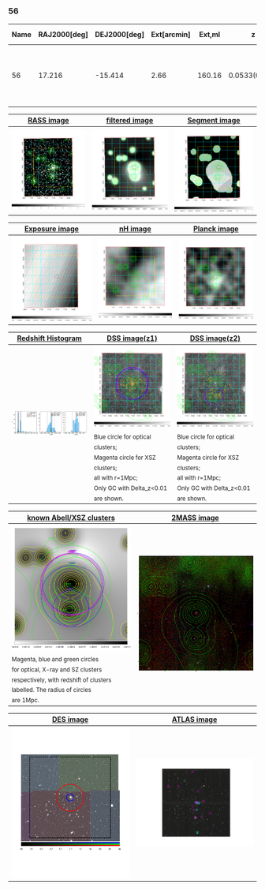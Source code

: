 <div STYLE="page-break-after: always;"></div>

### 56

|Name|RAJ2000[deg]|DEJ2000[deg] |Ext[arcmin]| Ext,ml | z | z_src| C|GC(XSZ,Delta_z<0.01)| GC(OPT,Delta_z<0.01)|GC| R_sig[arcmin] | R500[arcmin] | R500[Mpc]| CRsig[c/s] | CR500[c/s] |L500[1E44 erg/s]|F500[1E-12 erg/s/cm^2]| M500[1E14 Msun]|Tx[keV]|Cnt_sig|Beta|Rc[arcmin]|Comment|Alias|
|---|---|---|---|---|---|------|---|--------|---------|----------|---|---|---|---|---|---|---|---|---|---|---|---|---|---|
|56| 17.216| -15.414| 2.66| 160.16| 0.0533(0.005)| z1, z_xsz| B| L03, MCXC, PSZ2, Tar, XB| A, N, W| A, L03, MCXC, N, PSZ2, Tar, W, XB| 32.106| 14.724| 0.917| 0.829(0.067)| 0.761(0.062)| 0.987(0.061)| 14.623(0.900)| 2.31(0.07)| 3.65(0.07)| 390.0| 0.503(-0.002+0.005)| 2.634(-0.138+0.156)| -| k331|

|[RASS image](../image/56/56_img.pdf)|[filtered image](../image/56/56_fil.pdf)|[Segment image](../image/56/56_seg.pdf)|
|-------------------|--------------------|-------------------|
| <img src="../image/56/56_img.png" width="300">  | <img src="../image/56/56_fil.png" width="300">   | <img src="../image/56/56_seg.png" width="300">  |

|[Exposure image](../image/56/56_mex.pdf)| [nH image](../image/56/56_nh.pdf)| [Planck image](../image/56/56_p.pdf)|
|-------------------|--------------------|-------------------|
|<img src="../image/56/56_mex.png" width="300">   | <img src="../image/56/56_nh.png" width="300">    | <img src="../image/56/56_p.png" width="300"> |

|[Redshift Histogram](../image/56/56_zg.pdf) | [DSS image(z1)](../image/56/56_dss_z1.pdf)      |  [DSS image(z2)](../image/56/56_dss_z2.pdf)    |
|-------------------|--------------------|-------------------|
|<img src="../image/56/56_zg.png" width="300"> |<img src="../image/56/56_dss_z1.png" width="300"> <sub><br>Blue circle for optical clusters; <br>Magenta circle for XSZ clusters; <br>all with r=1Mpc; <br>Only GC with Delta_z<0.01 are shown. </sub>| <img src="../image/56/56_dss_z2.png" width="300"><sub><br>Blue circle for optical clusters; <br>Magenta circle for XSZ clusters; <br>all with r=1Mpc; <br>Only GC with Delta_z<0.01 are shown. </sub> |

|[known Abell/XSZ clusters](../image/56/56_gc.pdf) | [2MASS image](../image/56/56_2mass.pdf)      |
|-------------------|-------------------|
|<img src=../image/56/56_gc.png width="300"> <br><sub>Magenta, blue and green circles <br>for optical, X-ray and SZ clusters <br>respectively, with redshift of clusters <br>labelled. The radius of circles <br>are 1Mpc.</sub>|<img src="../image/56/56_2mass.png" width="300">  |

|[DES image](../image/56/56_des.pdf)   |[ATLAS image](../image/56/56_s.pdf)        |
|-------------------|-------------------|
| <img src="../image/56/56_des.pdf" width="300">  | <img src="../image/56/56_s.pdf" width="300">  |
